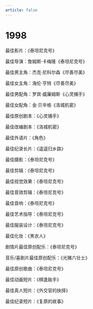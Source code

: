 ```yaml
---
article: false
---
```


# 1998

最佳影片：《泰坦尼克号》

最佳导演：詹姆斯·卡梅隆《泰坦尼克号》

最佳男主角：杰克·尼科尔森《尽善尽美》

最佳女主角：海伦·亨特《尽善尽美》

最佳男配角：罗宾·威廉姆斯《心灵捕手》

最佳女配角：金·贝辛格《洛城机密》

最佳原创剧本：《心灵捕手》

最佳改编剧本：《洛城机密》

最佳外语片：《角色》

最佳纪录长片：《遥遥归乡路》

最佳摄影：《泰坦尼克号》

最佳剪辑：《泰坦尼克号》

最佳视觉效果：《泰坦尼克号》

最佳音效剪辑：《泰坦尼克号》

最佳音响：《泰坦尼克号》

最佳艺术指导：《泰坦尼克号》

最佳服装设计：《泰坦尼克号》

最佳化妆：《黑衣人》

剧情片最佳原创配乐：《泰坦尼克号》

音乐/喜剧片最佳原创配乐：《光猪六壮士》

最佳原创歌曲：《泰坦尼克号》

最佳动画短片：《棋逢敌手》

最佳真人短片：《外交官的抉择》

最佳纪录短片：《复原的故事》